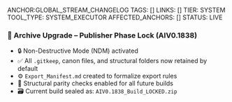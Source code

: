 ANCHOR:GLOBAL_STREAM_CHANGELOG
TAGS: []
LINKS: []
TIER: SYSTEM
TOOL_TYPE: SYSTEM_EXECUTOR
AFFECTED_ANCHORS: []
STATUS: LIVE


### 🔐 Archive Upgrade – Publisher Phase Lock (AIV0.1838)

- 🔒 Non-Destructive Mode (NDM) activated
- ✅ All `.gitkeep`, canon files, and structural folders now retained by default
- ⚙️ `Export_Manifest.md` created to formalize export rules
- 🧠 Structural parity checks enabled for all future builds
- 🗃️ Current build sealed as: `AIV0.1838_Build_LOCKED.zip`
